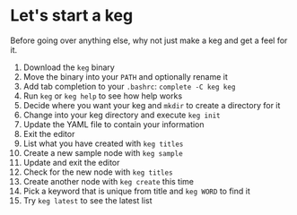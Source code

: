 # Let's start a keg

Before going over anything else, why not just make a keg and get a feel for it.

1. Download the `keg` binary
1. Move the binary into your `PATH` and optionally rename it
1. Add tab completion to your `.bashrc`: `complete -C keg keg`
1. Run `keg` or `keg help` to see how help works
1. Decide where you want your keg and `mkdir` to create a directory for it
1. Change into your keg directory and execute `keg init`
1. Update the YAML file to contain your information
1. Exit the editor
1. List what you have created with `keg titles`
1. Create a new sample node with `keg sample`
1. Update and exit the editor
1. Check for the new node with `keg titles`
1. Create another node with `keg create` this time
1. Pick a keyword that is unique from title and `keg WORD` to find it
1. Try `keg latest` to see the latest list
